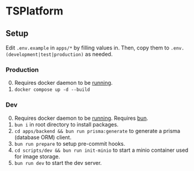 # TSPlatform

## Setup

Edit `.env.example` in `apps/*` by filling values in. Then, copy them to `.env.(development|test|production)` as needed.


### Production
0. Requires docker daemon to be [running](https://docs.docker.com/engine/daemon/start/).
1. `docker compose up -d --build`

### Dev
0. Requires docker daemon to be [running](https://docs.docker.com/engine/daemon/start/). Requires [bun](https://bun.sh/).
1. `bun i` in root directory to install packages.
2. `cd apps/backend && bun run prisma:generate` to generate a prisma (database ORM) client.
3. `bun run prepare` to setup pre-commit hooks.
4. `cd scripts/dev && bun run init-minio` to start a minio container used for image storage.
5. `bun run dev` to start the dev server.

